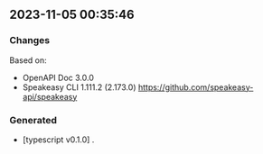 

## 2023-11-05 00:35:46
### Changes
Based on:
- OpenAPI Doc 3.0.0 
- Speakeasy CLI 1.111.2 (2.173.0) https://github.com/speakeasy-api/speakeasy
### Generated
- [typescript v0.1.0] .